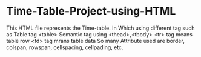# Time-Table-Project-using-HTML
This HTML file represents the Time-table. In Which using different tag such as  Table tag &lt;table> Semantic tag using &lt;thead>,&lt;tbody> &lt;tr> tag means table row &lt;td> tag mrans table data  So many Attribute used are border, colspan, rowspan, cellspacing, cellpading, etc.
